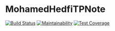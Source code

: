 # MohamedHedfiTPNote
[![Build Status](https://travis-ci.com/haashone/MohamedHedfi.svg?branch=main)](https://travis-ci.com/haashone/MohamedHedfi)
[![Maintainability](https://api.codeclimate.com/v1/badges/a99a88d28ad37a79dbf6/maintainability)](https://codeclimate.com/github/haashone/pooallFunctions)
[![Test Coverage](https://api.codeclimate.com/v1/badges/a99a88d28ad37a79dbf6/test_coverage)](https://codeclimate.com/github/haashone/pooallFunctions)
